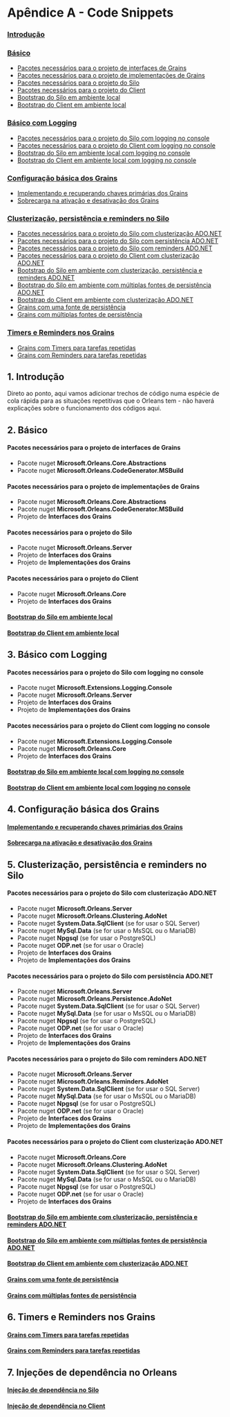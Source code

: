 # Apêndice A - Code Snippets

### [Introdução](#1-introdução)

### [Básico](#2-básico)

- [Pacotes necessários para o projeto de interfaces de Grains](#pacotes-necessários-para-o-projeto-de-interfaces-de-grains)
- [Pacotes necessários para o projeto de implementações de Grains](#pacotes-necessários-para-o-projeto-de-implementações-de-grains)
- [Pacotes necessários para o projeto do Silo](#pacotes-necessários-para-o-projeto-do-silo)
- [Pacotes necessários para o projeto do Client](#pacotes-necessários-para-o-projeto-do-client)
- [Bootstrap do Silo em ambiente local](#bootstrap-do-silo-em-ambiente-local)
- [Bootstrap do Client em ambiente local](#bootstrap-do-client-em-ambiente-local)

### [Básico com Logging](#3-básico-com-logging)

- [Pacotes necessários para o projeto do Silo com logging no console](#pacotes-necessários-para-o-projeto-do-silo-com-logging-no-console)
- [Pacotes necessários para o projeto do Client com logging no console](#pacotes-necessários-para-o-projeto-do-client-com-logging-no-console)
- [Bootstrap do Silo em ambiente local com logging no console](#bootstrap-do-silo-em-ambiente-local-com-logging-no-console)
- [Bootstrap do Client em ambiente local com logging no console](#bootstrap-do-client-em-ambiente-local-com-logging-no-console)

### [Configuração básica dos Grains](#4-configuração-básica-dos-grains)

- [Implementando e recuperando chaves primárias dos Grains](#implementando-e-recuperando-chaves-primárias-dos-grains)
- [Sobrecarga na ativação e desativação dos Grains](#sobrecarga-na-ativação-e-desativação-dos-grains)

### [Clusterização, persistência e reminders no Silo](#5-clusterização,-persistência-e-reminders-no-silo)

- [Pacotes necessários para o projeto do Silo com clusterização ADO.NET](#pacotes-necessários-para-o-projeto-do-silo-com-clusterização-adonet)
- [Pacotes necessários para o projeto do Silo com persistência ADO.NET](#pacotes-necessários-para-o-projeto-do-silo-com-persistência-adonet)
- [Pacotes necessários para o projeto do Silo com reminders ADO.NET](#pacotes-necessários-para-o-projeto-do-silo-com-reminders-adonet)
- [Pacotes necessários para o projeto do Client com clusterização ADO.NET](#pacotes-necessários-para-o-projeto-do-client-com-clusterização-adonet)
- [Bootstrap do Silo em ambiente com clusterização, persistência e reminders ADO.NET](#bootstrap-do-silo-em-ambiente-com-clusterização,-persistência-e-reminders-adonet)
- [Bootstrap do Silo em ambiente com múltiplas fontes de persistência ADO.NET](#bootstrap-do-silo-em-ambiente-com-múltiplas-fontes-de-persistência-adonet)
- [Bootstrap do Client em ambiente com clusterização ADO.NET](#bootstrap-do-client-em-ambiente-com-clusterização-adonet)
- [Grains com uma fonte de persistência](#grains-com-uma-fonte-de-persistência)
- [Grains com múltiplas fontes de persistência](#grains-com-múltiplas-fontes-de-persistência)

### [Timers e Reminders nos Grains](#6-timers-e-reminders-nos-grains)

- [Grains com Timers para tarefas repetidas](#grains-com-timers-para-tarefas-repetidas)
- [Grains com Reminders para tarefas repetidas](#grains-com-reminders-para-tarefas-repetidas)

## 1. Introdução

Direto ao ponto, aqui vamos adicionar trechos de código numa espécie de cola rápida para as situações repetitivas que o Orleans tem - não haverá explicações sobre o funcionamento dos códigos aqui.

## 2. Básico

#### Pacotes necessários para o projeto de interfaces de Grains

- Pacote nuget **Microsoft.Orleans.Core.Abstractions**
- Pacote nuget **Microsoft.Orleans.CodeGenerator.MSBuild**

#### Pacotes necessários para o projeto de implementações de Grains

- Pacote nuget **Microsoft.Orleans.Core.Abstractions**
- Pacote nuget **Microsoft.Orleans.CodeGenerator.MSBuild**
- Projeto de **Interfaces dos Grains**

#### Pacotes necessários para o projeto do Silo

- Pacote nuget **Microsoft.Orleans.Server**
- Projeto de **Interfaces dos Grains**
- Projeto de **Implementações dos Grains**

#### Pacotes necessários para o projeto do Client

- Pacote nuget **Microsoft.Orleans.Core**
- Projeto de **Interfaces dos Grains**

#### [Bootstrap do Silo em ambiente local](https://github.com/prrandrade/OrleansStudy/tree/master/Ap%C3%AAndice%20A%20-%20Code%20Snippets/01%20-%20Bootstrap%20do%20Silo%20em%20ambiente%20local)

#### [Bootstrap do Client em ambiente local](https://github.com/prrandrade/OrleansStudy/tree/master/Ap%C3%AAndice%20A%20-%20Code%20Snippets/02%20-%20Bootstrap%20do%20Client%20em%20ambiente%20local)

## 3. Básico com Logging

#### Pacotes necessários para o projeto do Silo com logging no console

- Pacote nuget **Microsoft.Extensions.Logging.Console**
- Pacote nuget **Microsoft.Orleans.Server**
- Projeto de **Interfaces dos Grains**
- Projeto de **Implementações dos Grains**

#### Pacotes necessários para o projeto do Client com logging no console

- Pacote nuget **Microsoft.Extensions.Logging.Console**
- Pacote nuget **Microsoft.Orleans.Core**
- Projeto de **Interfaces dos Grains**

#### [Bootstrap do Silo em ambiente local com logging no console](https://github.com/prrandrade/OrleansStudy/tree/master/Ap%C3%AAndice%20A%20-%20Code%20Snippets/03%20-%20Bootstrap%20do%20Silo%20em%20ambiente%20local%20com%20logging%20no%20console)

#### [Bootstrap do Client em ambiente local com logging no console](https://github.com/prrandrade/OrleansStudy/tree/master/Ap%C3%AAndice%20A%20-%20Code%20Snippets/04%20-%20Bootstrap%20do%20Client%20em%20ambiente%20local%20com%20logging%20no%20console)

## 4. Configuração básica dos Grains

#### [Implementando e recuperando chaves primárias dos Grains](https://github.com/prrandrade/OrleansStudy/tree/master/Ap%C3%AAndice%20A%20-%20Code%20Snippets/05%20-%20Implementando%20e%20recuperando%20chaves%20prim%C3%A1rias%20dos%20Grains)

#### [Sobrecarga na ativação e desativação dos Grains](https://github.com/prrandrade/OrleansStudy/tree/master/Ap%C3%AAndice%20A%20-%20Code%20Snippets/06%20-%20Sobrecarga%20na%20ativa%C3%A7%C3%A3o%20e%20desativa%C3%A7%C3%A3o%20dos%20Grains)

## 5. Clusterização, persistência e reminders no Silo

#### Pacotes necessários para o projeto do Silo com clusterização ADO.NET

- Pacote nuget **Microsoft.Orleans.Server**
- Pacote nuget **Microsoft.Orleans.Clustering.AdoNet**
- Pacote nuget **System.Data.SqlClient** (se for usar o SQL Server)
- Pacote nuget **MySql.Data** (se for usar o MsSQL ou o MariaDB)
- Pacote nuget **Npgsql** (se for usar o PostgreSQL)
- Pacote nuget **ODP.net** (se for usar o Oracle)
- Projeto de **Interfaces dos Grains**
- Projeto de **Implementações dos Grains**

#### Pacotes necessários para o projeto do Silo com persistência ADO.NET

- Pacote nuget **Microsoft.Orleans.Server**
- Pacote nuget **Microsoft.Orleans.Persistence.AdoNet**
- Pacote nuget **System.Data.SqlClient** (se for usar o SQL Server)
- Pacote nuget **MySql.Data** (se for usar o MsSQL ou o MariaDB)
- Pacote nuget **Npgsql** (se for usar o PostgreSQL)
- Pacote nuget **ODP.net** (se for usar o Oracle)
- Projeto de **Interfaces dos Grains**
- Projeto de **Implementações dos Grains**

#### Pacotes necessários para o projeto do Silo com reminders ADO.NET

- Pacote nuget **Microsoft.Orleans.Server**
- Pacote nuget **Microsoft.Orleans.Reminders.AdoNet**
- Pacote nuget **System.Data.SqlClient** (se for usar o SQL Server)
- Pacote nuget **MySql.Data** (se for usar o MsSQL ou o MariaDB)
- Pacote nuget **Npgsql** (se for usar o PostgreSQL)
- Pacote nuget **ODP.net** (se for usar o Oracle)
- Projeto de **Interfaces dos Grains**
- Projeto de **Implementações dos Grains**

#### Pacotes necessários para o projeto do Client com clusterização ADO.NET

- Pacote nuget **Microsoft.Orleans.Core**
- Pacote nuget **Microsoft.Orleans.Clustering.AdoNet**
- Pacote nuget **System.Data.SqlClient** (se for usar o SQL Server)
- Pacote nuget **MySql.Data** (se for usar o MsSQL ou o MariaDB)
- Pacote nuget **Npgsql** (se for usar o PostgreSQL)
- Pacote nuget **ODP.net** (se for usar o Oracle)
- Projeto de **Interfaces dos Grains**

#### [Bootstrap do Silo em ambiente com clusterização, persistência e reminders ADO.NET](https://github.com/prrandrade/OrleansStudy/tree/master/Ap%C3%AAndice%20A%20-%20Code%20Snippets/07%20-%20Bootstrap%20do%20Silo%20em%20ambiente%20com%20clusteriza%C3%A7%C3%A3o%2C%20persist%C3%AAncia%20e%20reminders%20ADO.NET)

#### [Bootstrap do Silo em ambiente com múltiplas fontes de persistência ADO.NET](https://github.com/prrandrade/OrleansStudy/tree/master/Ap%C3%AAndice%20A%20-%20Code%20Snippets/08%20-%20Bootstrap%20do%20Silo%20em%20ambiente%20com%20m%C3%BAltiplas%20fontes%20de%20persist%C3%AAncia%20ADO.NET)

#### [Bootstrap do Client em ambiente com clusterização ADO.NET](https://github.com/prrandrade/OrleansStudy/tree/master/Ap%C3%AAndice%20A%20-%20Code%20Snippets/09%20-%20Bootstrap%20do%20Client%20em%20ambiente%20com%20clusteriza%C3%A7%C3%A3o%20ADO.NET)

#### [Grains com uma fonte de persistência](https://github.com/prrandrade/OrleansStudy/tree/master/Ap%C3%AAndice%20A%20-%20Code%20Snippets/10%20-%20Grains%20com%20uma%20fonte%20de%20persist%C3%AAncia)

#### [Grains com múltiplas fontes de persistência](https://github.com/prrandrade/OrleansStudy/tree/master/Ap%C3%AAndice%20A%20-%20Code%20Snippets/11%20-%20Grains%20com%20m%C3%BAltiplas%20fontes%20de%20persist%C3%AAncia)

## 6. Timers e Reminders nos Grains

#### [Grains com Timers para tarefas repetidas](https://github.com/prrandrade/OrleansStudy/tree/master/Ap%C3%AAndice%20A%20-%20Code%20Snippets/12%20-%20Grains%20com%20Timers%20para%20tarefas%20repetidas)

#### [Grains com Reminders para tarefas repetidas](https://github.com/prrandrade/OrleansStudy/tree/master/Ap%C3%AAndice%20A%20-%20Code%20Snippets/13%20-%20Grains%20com%20Reminders%20para%20tarefas%20repetidas)

## 7. Injeções de dependência no Orleans

#### [Injeção de dependência no Silo](https://github.com/prrandrade/OrleansStudy/tree/master/Ap%C3%AAndice%20A%20-%20Code%20Snippets/14%20-%20Inje%C3%A7%C3%A3o%20de%20depend%C3%AAncia%20no%20Silo)

#### [Injeção de dependência no Client](https://github.com/prrandrade/OrleansStudy/tree/master/Ap%C3%AAndice%20A%20-%20Code%20Snippets/15%20-%20Inje%C3%A7%C3%A3o%20de%20depend%C3%AAncia%20no%20Client)
